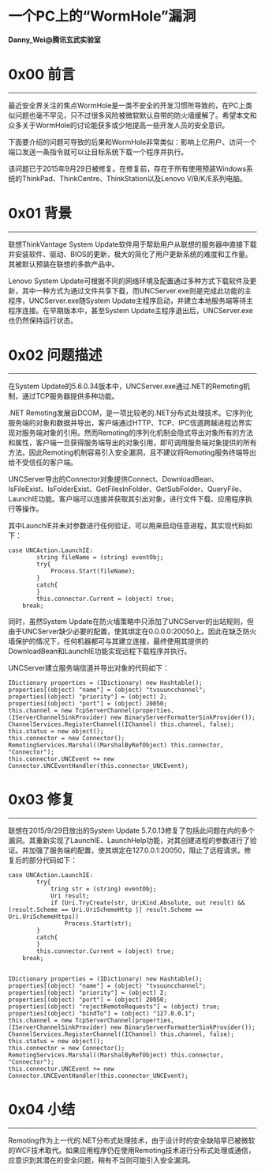 # 一个PC上的“WormHole”漏洞

**Danny_Wei@腾讯玄武实验室**

0x00 前言
=======

* * *

最近安全界关注的焦点WormHole是一类不安全的开发习惯所导致的，在PC上类似问题也毫不罕见，只不过很多风险被微软默认自带的防火墙缓解了。希望本文和众多关于WormHole的讨论能获多或少地提高一些开发人员的安全意识。

下面要介绍的问题可导致的后果和WormHole非常类似：影响上亿用户、访问一个端口发送一条指令就可以让目标系统下载一个程序并执行。

该问题已于2015年9月29日被修复。在修复前，存在于所有使用预装Windows系统的ThinkPad、ThinkCentre、ThinkStation以及Lenovo V/B/K/E系列电脑。

0x01 背景
=======

* * *

联想ThinkVantage System Update软件用于帮助用户从联想的服务器中直接下载并安装软件、驱动、BIOS的更新，极大的简化了用户更新系统的难度和工作量。其被默认预装在联想的多款产品中。

Lenovo System Update可根据不同的网络环境及配置通过多种方式下载软件及更新，其中一种方式为通过文件共享下载，而UNCServer.exe则是完成此功能的主程序，UNCServer.exe随System Update主程序启动，并建立本地服务端等待主程序连接。在早期版本中，甚至System Update主程序退出后，UNCServer.exe也仍然保持运行状态。

0x02 问题描述
=========

* * *

在System Update的5.6.0.34版本中，UNCServer.exe通过.NET的Remoting机制，通过TCP服务器提供多种功能。

.NET Remoting发展自DCOM，是一项比较老的.NET分布式处理技术。它序列化服务端的对象和数据并导出，客户端通过HTTP、TCP、IPC信道跨越进程边界实现对服务端对象的引用。然而Remoting的序列化机制会隐式导出对象所有的方法和属性，客户端一旦获得服务端导出的对象引用，即可调用服务端对象提供的所有方法。因此Remoting机制容易引入安全漏洞，且不建议将Remoting服务终端导出给不受信任的客户端。

UNCServer导出的Connector对象提供Connect、DownloadBean、IsFileExist、IsFolderExist、GetFilesInFolder、GetSubFolder、QueryFile、LaunchIE功能。客户端可以连接并获取其引出对象，进行文件下载、应用程序执行等操作。

其中LaunchIE并未对参数进行任何验证，可以用来启动任意进程，其实现代码如下：

```
case UNCAction.LaunchIE:
        string fileName = (string) eventObj;
        try{
            Process.Start(fileName);
        }
        catch{
        }
        this.connector.Current = (object) true;
    break;

```

同时，虽然System Update在防火墙策略中只添加了UNCServer的出站规则，但由于UNCServer缺少必要的配置，使其绑定在0.0.0.0:20050上。因此在缺乏防火墙保护的情况下，任何机器都可与其建立连接，最终使用其提供的DownloadBean和LaunchIE功能实现远程下载程序并执行。

UNCServer建立服务端信道并导出对象的代码如下：

```
IDictionary properties = (IDictionary) new Hashtable();
properties[(object) "name"] = (object) "tvsuuncchannel";
properties[(object) "priority"] = (object) 2;
properties[(object) "port"] = (object) 20050;
this.channel = new TcpServerChannel(properties, (IServerChannelSinkProvider) new BinaryServerFormatterSinkProvider());
ChannelServices.RegisterChannel((IChannel) this.channel, false);
this.status = new object();
this.connector = new Connector();
RemotingServices.Marshal((MarshalByRefObject) this.connector, "Connector");
this.connector.UNCEvent += new Connector.UNCEventHandler(this.connector_UNCEvent);

```

0x03 修复
=======

* * *

联想在2015/9/29日放出的System Update 5.7.0.13修复了包括此问题在内的多个漏洞。其重新实现了LaunchIE、LaunchHelp功能，对其创建进程的参数进行了验证。并加强了服务端的配置，使其绑定在127.0.0.1:20050，阻止了远程请求。修复后的部分代码如下：

```
case UNCAction.LaunchIE:
        try{
            tring str = (string) eventObj;
            Uri result;
            if (Uri.TryCreate(str, UriKind.Absolute, out result) && (result.Scheme == Uri.UriSchemeHttp || result.Scheme == Uri.UriSchemeHttps))
                Process.Start(str);
        }
        catch{
        }
        this.connector.Current = (object) true;
    break;    


IDictionary properties = (IDictionary) new Hashtable();
properties[(object) "name"] = (object) "tvsuuncchannel";
properties[(object) "priority"] = (object) 2;
properties[(object) "port"] = (object) 20050;
properties[(object) "rejectRemoteRequests"] = (object) true;
properties[(object) "bindTo"] = (object) "127.0.0.1";
this.channel = new TcpServerChannel(properties, (IServerChannelSinkProvider) new BinaryServerFormatterSinkProvider());
ChannelServices.RegisterChannel((IChannel) this.channel, false);
this.status = new object();
this.connector = new Connector();
RemotingServices.Marshal((MarshalByRefObject) this.connector, "Connector");
this.connector.UNCEvent += new Connector.UNCEventHandler(this.connector_UNCEvent);

```

0x04 小结
=======

* * *

Remoting作为上一代的.NET分布式处理技术，由于设计时的安全缺陷早已被微软的WCF技术取代。如果应用程序仍在使用Remoting技术进行分布式处理或通信，应意识到其潜在的安全问题，稍有不当则可能引入安全漏洞。